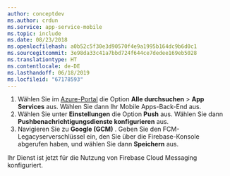 ```yaml
---
author: conceptdev
ms.author: crdun
ms.service: app-service-mobile
ms.topic: include
ms.date: 08/23/2018
ms.openlocfilehash: a0b52c5f30e3d90570f4e9a1995b164dc9b6d0c1
ms.sourcegitcommit: 3e98da33c41a7bbd724f644ce7dedee169eb5028
ms.translationtype: HT
ms.contentlocale: de-DE
ms.lasthandoff: 06/18/2019
ms.locfileid: "67178593"
---
```

1. Wählen Sie im [Azure-Portal](https://portal.azure.com/) die Option **Alle durchsuchen** > **App Services** aus. Wählen Sie dann Ihr Mobile Apps-Back-End aus. 
2. Wählen Sie unter **Einstellungen** die Option **Push** aus. Wählen Sie dann **Pushbenachrichtigungsdienste konfigurieren** aus.
2. Navigieren Sie zu **Google (GCM)** . Geben Sie den FCM-Legacyserverschlüssel ein, den Sie über die Firebase-Konsole abgerufen haben, und wählen Sie dann **Speichern** aus.

Ihr Dienst ist jetzt für die Nutzung von Firebase Cloud Messaging konfiguriert.

<!-- URLs. -->

<!-- images -->
